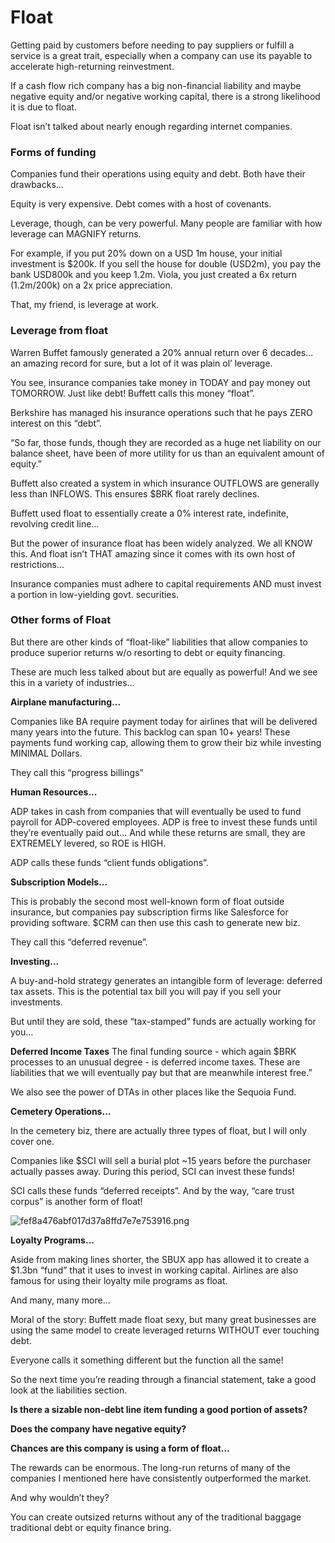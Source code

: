 # Float
Getting paid by customers before needing to pay suppliers or fulfill a service is a great trait, especially when a company can use its payable to accelerate high-returning reinvestment.

If a cash flow rich company has a big non-financial liability and maybe negative equity and/or negative working capital, there is a strong likelihood it is due to float.


Float isn’t talked about nearly enough regarding internet companies.


### Forms of funding
Companies fund their operations using equity and debt. Both have their drawbacks...

Equity is very expensive.
Debt comes with a host of covenants.

Leverage, though, can be very powerful. Many people are familiar with how leverage can MAGNIFY returns.

For example, if you put 20% down on a USD 1m house, your initial investment is $200k. If you sell the house for double (USD2m), you pay the bank USD800k and you keep 1.2m. Viola, you just created a 6x return (1.2m/200k) on a 2x price appreciation.

That, my friend, is leverage at work.

### Leverage from float
Warren Buffet famously generated a 20% annual return over 6 decades... an amazing record for sure, but a lot of it was plain ol’ leverage.

You see, insurance companies take money in TODAY and pay money out TOMORROW. Just like debt! Buffett calls this money “float”.


Berkshire has managed his insurance operations such that he pays ZERO interest on this “debt”.

“So far, those funds, though they are recorded as a huge net liability on our balance sheet, have been of more utility for us than an equivalent amount of equity.”

Buffett also created a system in which insurance OUTFLOWS are generally less than INFLOWS. This ensures $BRK float rarely declines.

Buffett used float to essentially create a 0% interest rate, indefinite, revolving credit line…

But the power of insurance float has been widely analyzed. We all KNOW this. And float isn’t THAT amazing since it comes with its own host of restrictions...

Insurance companies must adhere to capital requirements AND must invest a portion in low-yielding govt. securities.

### Other forms of Float

But there are other kinds of “float-like” liabilities that allow companies to produce superior returns w/o resorting to debt or equity financing.

These are much less talked about but are equally as powerful! And we see this in a variety of industries…

**Airplane manufacturing...**

Companies like BA require payment today for airlines that will be delivered many years into the future. This backlog can span 10+ years! These payments fund working cap, allowing them to grow their biz while investing MINIMAL Dollars.

They call this “progress billings”


**Human Resources...**

ADP takes in cash from companies that will eventually be used to fund payroll for ADP-covered employees. ADP is free to invest these funds until they’re eventually paid out... And while these returns are small, they are EXTREMELY levered, so ROE is HIGH.

ADP calls these funds “client funds obligations”.

**Subscription Models...**

This is probably the second most well-known form of float outside insurance, but companies pay subscription firms like Salesforce for providing software. $CRM can then use this cash to generate new biz.

They call this “deferred revenue”.

**Investing...**

A buy-and-hold strategy generates an intangible form of leverage: deferred tax assets. This is the potential tax bill you will pay if you sell your investments.

But until they are sold, these “tax-stamped” funds are actually working for you…

**Deferred Income Taxes**
The final funding source - which again $BRK processes to an unusual degree - is deferred income taxes. These are liabilities that we will eventually pay but that are meanwhile interest free.”

We also see the power of DTAs in other places like the Sequoia Fund.


**Cemetery Operations...**

In the cemetery biz, there are actually three types of float, but I will only cover one.

Companies like $SCI will sell a burial plot ~15 years before the purchaser actually passes away. During this period, SCI can invest these funds!

SCI calls these funds “deferred receipts”. And by the way, “care trust corpus” is another form of float!

![fef8a476abf017d37a8ffd7e7e753916.png](fef8a476abf017d37a8ffd7e7e753916.png)

**Loyalty Programs...**

Aside from making lines shorter, the SBUX app has allowed it to create a $1.3bn “fund” that it uses to invest in working capital. Airlines are also famous for using their loyalty mile programs as float.


And many, many more...

Moral of the story: Buffett made float sexy, but many great businesses are using the same model to create leveraged returns WITHOUT ever touching debt.

Everyone calls it something different but the function all the same!


So the next time you’re reading through a financial statement, take a good look at the liabilities section.

**Is there a sizable non-debt line item funding a good portion of assets?**

**Does the company have negative equity?**

**Chances are this company is using a form of float...**


The rewards can be enormous. The long-run returns of many of the companies I mentioned here have consistently outperformed the market.

And why wouldn’t they?

You can create outsized returns without any of the traditional baggage traditional debt or equity finance bring.